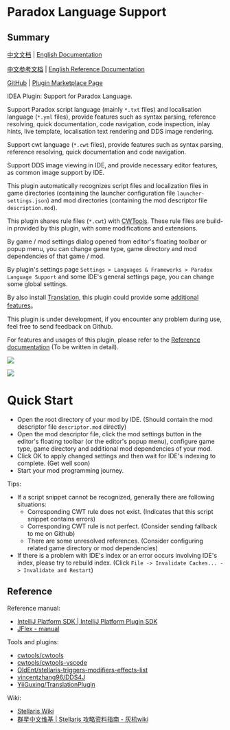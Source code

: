 # Paradox Language Support

## Summary

[中文文档](README.md) | [English Documentation](README_en.md)

[中文参考文档](https://windea.icu/Paradox-Language-Support/#/zh/) | [English Reference Documentation](https://windea.icu/Paradox-Language-Support/#/en/)

[GitHub](https://github.com/DragonKnightOfBreeze/Paradox-Language-Support) |
[Plugin Marketplace Page](https://plugins.jetbrains.com/plugin/16825-paradox-language-support)

IDEA Plugin: Support for Paradox Language.

Support Paradox script language (mainly `*.txt` files) and localisation language (`*.yml` files),
provide features such as syntax parsing, reference resolving, quick documentation, code navigation, code inspection,
inlay hints, live template,
localisation text rendering and DDS image rendering.

Support cwt language (`*.cwt` files),
provide features such as syntax parsing, reference resolving, quick documentation and code navigation.

Support DDS image viewing in IDE, and provide necessary editor features, as common image support by IDE.

This plugin automatically recognizes script files and localization files in game directories (containing the launcher configuration file `launcher-settings.json`) and mod directories (containing the mod descriptor file `description.mod`).

This plugin shares rule files (`*.cwt`) with [CWTools](https://github.com/cwtools/cwtools-vscode).
These rule files are build-in provided by this plugin, with some modifications and extensions.

By game / mod settings dialog opened from editor's floating toolbar or popup menu,
you can change game type, game directory and mod dependencies of that game / mod.

By plugin's settings page `Settings > Languages & Frameworks > Paradox Language Support`
and some IDE's general settings page,
you can change some global settings.

By also install [Translation](https://github.com/YiiGuxing/TranslationPlugin),
this plugin could provide some [additional features](https://windea.icu/Paradox-Language-Support/#/end/plugin-integration.md)。

This plugin is under development, if you encounter any problem during use, feel free to send feedback on Github.

For features and usages of this plugin, please refer to the [Reference documentation](https://windea.icu/Paradox-Language-Support/#/en/) (To be written in detail).

![](https://windea.icu/Paradox-Language-Support/assets/images/script_file_preview_en.png)

![](https://windea.icu/Paradox-Language-Support/assets/images/localisation_file_preview_en.png)

# Quick Start

* Open the root directory of your mod by IDE. (Should contain the mod descriptor file `descriptor.mod` directly)
* Open the mod descriptor file, click the mod settings button in the editor's floating toolbar (or the editor's popup menu),
  configure game type, game directory and additional mod dependencies of your mod.
* Click OK to apply changed settings and then wait for IDE's indexing to complete. (Get well soon)
* Start your mod programming journey.

Tips:

* If a script snippet cannot be recognized, generally there are following situations:
  * Corresponding CWT rule does not exist. (Indicates that this script snippet contains errors)
  * Corresponding CWT rule is not perfect. (Consider sending fallback to me on Github)
  * There are some unresolved references. (Consider configuring related game directory or mod dependencies)
* If there is a problem with IDE's index or an error occurs involving IDE's index, please try to rebuild index.
  (Click `File -> Invalidate Caches... -> Invalidate and Restart`)

## Reference

Reference manual:

* [IntelliJ Platform SDK | IntelliJ Platform Plugin SDK](https://plugins.jetbrains.com/docs/intellij/welcome.html)
* [JFlex - manual](https://www.jflex.de/manual.html)

Tools and plugins:

* [cwtools/cwtools](https://github.com/cwtools/cwtools)
* [cwtools/cwtools-vscode](https://github.com/cwtools/cwtools-vscode)
* [OldEnt/stellaris-triggers-modifiers-effects-list](https://github.com/OldEnt/stellaris-triggers-modifiers-effects-list)
* [vincentzhang96/DDS4J](https://github.com/vincentzhang96/DDS4J)
* [YiiGuxing/TranslationPlugin](https://github.com/YiiGuxing/TranslationPlugin)

Wiki:

* [Stellaris Wiki](https://stellaris.paradoxwikis.com/Stellaris_Wiki)
* [群星中文维基 | Stellaris 攻略资料指南 - 灰机wiki](https://qunxing.huijiwiki.com/wiki/%E9%A6%96%E9%A1%B5)